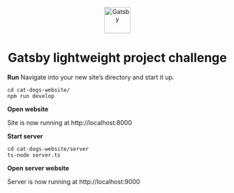 <p align="center">
  <a href="https://www.gatsbyjs.com/?utm_source=starter&utm_medium=readme&utm_campaign=minimal-starter-ts">
    <img alt="Gatsby" src="https://www.gatsbyjs.com/Gatsby-Monogram.svg" width="60" />
  </a>
</p>
<h1 align="center">
  Gatsby lightweight project challenge
</h1>

**Run**
    Navigate into your new site’s directory and start it up.

    cd cat-dogs-website/
    npm run develop

**Open website**

Site is now running at http://localhost:8000

**Start server**

    cd cat-dogs-website/server
    ts-node server.ts

**Open server website**

Server is now running at http://localhost:9000